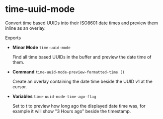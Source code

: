 # time-uuid-mode

Convert time based UUIDs into their ISO8601 date times and preview them inline
as an overlay.

Exports

- **Minor Mode** `time-uuid-mode`

  Find all time based UUIDs in the buffer and preview the date time of them.

- **Command** `time-uuid-mode-preview-formatted-time ()`

  Create an overlay containing the date time beside the UUID v1 at the cursor.

- **Variables** `time-uuid-mode-time-ago-flag`

  Set to t to preview how long ago the displayed date time was, for example it
  will show "3 Hours ago" beside the timestamp.
